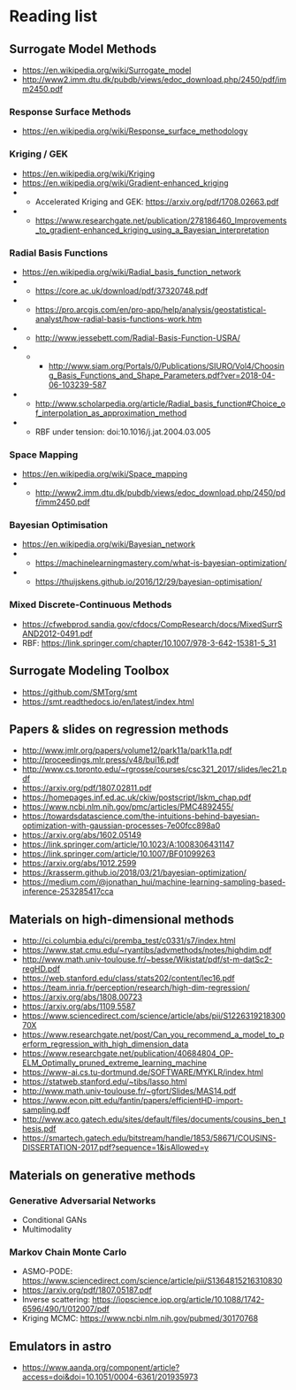# Reading list

## Surrogate Model Methods
 - https://en.wikipedia.org/wiki/Surrogate_model
 - http://www2.imm.dtu.dk/pubdb/views/edoc_download.php/2450/pdf/imm2450.pdf

### Response Surface Methods
 - https://en.wikipedia.org/wiki/Response_surface_methodology
 
### Kriging / GEK
 - https://en.wikipedia.org/wiki/Kriging
 - https://en.wikipedia.org/wiki/Gradient-enhanced_kriging
 - - Accelerated Kriging and GEK: https://arxiv.org/pdf/1708.02663.pdf
 - - https://www.researchgate.net/publication/278186460_Improvements_to_gradient-enhanced_kriging_using_a_Bayesian_interpretation
 
### Radial Basis Functions
 - https://en.wikipedia.org/wiki/Radial_basis_function_network
 - - https://core.ac.uk/download/pdf/37320748.pdf
 - - https://pro.arcgis.com/en/pro-app/help/analysis/geostatistical-analyst/how-radial-basis-functions-work.htm
 - - http://www.jessebett.com/Radial-Basis-Function-USRA/
 - - - http://www.siam.org/Portals/0/Publications/SIURO/Vol4/Choosing_Basis_Functions_and_Shape_Parameters.pdf?ver=2018-04-06-103239-587
 - - http://www.scholarpedia.org/article/Radial_basis_function#Choice_of_interpolation_as_approximation_method
 - - RBF under tension: doi:10.1016/j.jat.2004.03.005
 
### Space Mapping
 - https://en.wikipedia.org/wiki/Space_mapping
 - - http://www2.imm.dtu.dk/pubdb/views/edoc_download.php/2450/pdf/imm2450.pdf
 
### Bayesian Optimisation
 - https://en.wikipedia.org/wiki/Bayesian_network
 - - https://machinelearningmastery.com/what-is-bayesian-optimization/
 - - https://thuijskens.github.io/2016/12/29/bayesian-optimisation/
 
### Mixed Discrete-Continuous Methods
 - https://cfwebprod.sandia.gov/cfdocs/CompResearch/docs/MixedSurrSAND2012-0491.pdf
 - RBF: https://link.springer.com/chapter/10.1007/978-3-642-15381-5_31


## Surrogate Modeling Toolbox

 - https://github.com/SMTorg/smt
 - https://smt.readthedocs.io/en/latest/index.html


## Papers & slides on regression methods

 - http://www.jmlr.org/papers/volume12/park11a/park11a.pdf
 - http://proceedings.mlr.press/v48/bui16.pdf
 - http://www.cs.toronto.edu/~rgrosse/courses/csc321_2017/slides/lec21.pdf
 - https://arxiv.org/pdf/1807.02811.pdf
 - https://homepages.inf.ed.ac.uk/ckiw/postscript/lskm_chap.pdf
 - https://www.ncbi.nlm.nih.gov/pmc/articles/PMC4892455/
 - https://towardsdatascience.com/the-intuitions-behind-bayesian-optimization-with-gaussian-processes-7e00fcc898a0
 - https://arxiv.org/abs/1602.05149
 - https://link.springer.com/article/10.1023/A:1008306431147
 - https://link.springer.com/article/10.1007/BF01099263
 - https://arxiv.org/abs/1012.2599
 - https://krasserm.github.io/2018/03/21/bayesian-optimization/
 - https://medium.com/@jonathan_hui/machine-learning-sampling-based-inference-253285417cca


## Materials on high-dimensional methods

 - http://ci.columbia.edu/ci/premba_test/c0331/s7/index.html
 - https://www.stat.cmu.edu/~ryantibs/advmethods/notes/highdim.pdf
 - http://www.math.univ-toulouse.fr/~besse/Wikistat/pdf/st-m-datSc2-regHD.pdf
 - https://web.stanford.edu/class/stats202/content/lec16.pdf
 - https://team.inria.fr/perception/research/high-dim-regression/
 - https://arxiv.org/abs/1808.00723
 - https://arxiv.org/abs/1109.5587
 - https://www.sciencedirect.com/science/article/abs/pii/S122631921830070X
 - https://www.researchgate.net/post/Can_you_recommend_a_model_to_perform_regression_with_high_dimension_data
 - https://www.researchgate.net/publication/40684804_OP-ELM_Optimally_pruned_extreme_learning_machine
 - https://www-ai.cs.tu-dortmund.de/SOFTWARE/MYKLR/index.html
 - https://statweb.stanford.edu/~tibs/lasso.html
 - http://www.math.univ-toulouse.fr/~gfort/Slides/MAS14.pdf
 - https://www.econ.pitt.edu/fantin/papers/efficientHD-import-sampling.pdf
 - http://www.aco.gatech.edu/sites/default/files/documents/cousins_ben_thesis.pdf
 - https://smartech.gatech.edu/bitstream/handle/1853/58671/COUSINS-DISSERTATION-2017.pdf?sequence=1&isAllowed=y
 
## Materials on generative methods

### Generative Adversarial Networks
 - Conditional GANs
 - Multimodality
 

### Markov Chain Monte Carlo
 - ASMO-PODE: https://www.sciencedirect.com/science/article/pii/S1364815216310830
 - https://arxiv.org/pdf/1807.05187.pdf
 - Inverse scattering: https://iopscience.iop.org/article/10.1088/1742-6596/490/1/012007/pdf
 - Kriging MCMC: https://www.ncbi.nlm.nih.gov/pubmed/30170768



## Emulators in astro

 - https://www.aanda.org/component/article?access=doi&doi=10.1051/0004-6361/201935973

